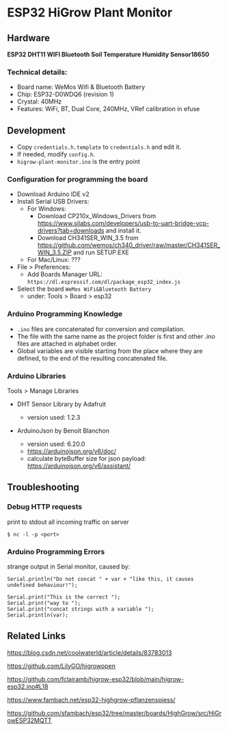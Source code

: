 # ESP32 HiGrow Plant Monitor

## Hardware

**ESP32 DHT11 WIFI Bluetooth Soil Temperature Humidity Sensor18650**

### Technical details:
- Board name: WeMos Wifi & Bluetooth Battery
- Chip: ESP32-D0WDQ6 (revision 1)
- Crystal: 40MHz
- Features: WiFi, BT, Dual Core, 240MHz, VRef calibration in efuse


## Development

- Copy `credentials.h.template` to `credentials.h` and edit it.
- If needed, modify `config.h`.
- `higrow-plant-monitor.ino` is the entry point

### Configuration for programming the board

- Download Arduino IDE v2
- Install Serial USB Drivers:
  - For Windows:
    - Download CP210x_Windows_Drivers from https://www.silabs.com/developers/usb-to-uart-bridge-vcp-drivers?tab=downloads and install it.
    - Download CH341SER_WIN_3.5 from https://github.com/wemos/ch340_driver/raw/master/CH341SER_WIN_3.5.ZIP and run SETUP.EXE
  - For Mac/Linux: ???
- File > Preferences:
    - Add Boards Manager URL: `https://dl.espressif.com/dl/package_esp32_index.js`
- Select the board `WeMos WiFi&Bluetooth Battery`
  - under: Tools > Board > esp32

### Arduino Programming Knowledge

- `.ino` files are concatenated for conversion and compilation. 
- The file with the same name as the project folder is first and other .ino files are attached in alphabet order. 
- Global variables are visible starting from the place where they are defined, to the end of the resulting concatenated file.

### Arduino Libraries

Tools > Manage Libraries

- DHT Sensor Library
by Adafruit
  - version used: 1.2.3

- ArduinoJson
by Benoit Blanchon
  - version used: 6.20.0
  - https://arduinojson.org/v6/doc/
  - calculate byteBuffer size for json payload:
  https://arduinojson.org/v6/assistant/


## Troubleshooting

### Debug HTTP requests
print to stdout all incoming traffic on server
```
$ nc -l -p <port>
```

### Arduino Programming Errors
strange output in Serial monitor, caused by:
```
Serial.println("Do not concat " + var + "like this, it causes undefined behaviour!");
```

```
Serial.print("This is the correct ");
Serial.print("way to ");
Serial.print("concat strings with a variable ");
Serial.println(var);
```

## Related Links

https://blog.csdn.net/coolwaterld/article/details/83783013

https://github.com/LilyGO/higrowopen

https://github.com/fclairamb/higrow-esp32/blob/main/higrow-esp32.ino#L18

https://www.fambach.net/esp32-highgrow-pflanzenspiess/

https://github.com/sfambach/esp32/tree/master/boards/HighGrow/src/HiGrowESP32MQTT

